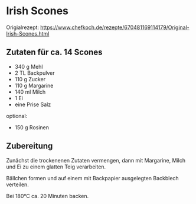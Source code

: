 # Irish Scones

Origialrezept: <https://www.chefkoch.de/rezepte/670481169114179/Original-Irish-Scones.html>

## Zutaten für ca. 14 Scones

* 340 g Mehl
* 2 TL Backpulver
* 110 g Zucker
* 110 g Margarine
* 140 ml Milch
* 1 Ei
* eine Prise Salz

optional:

* 150 g Rosinen

## Zubereitung

Zunächst die trockenenen Zutaten vermengen,
dann mit Margarine, Milch und Ei zu einem glatten Teig verarbeiten.

Bällchen formen und auf einem mit Backpapier ausgelegten Backblech verteilen.

Bei 180°C ca. 20 Minuten backen.


